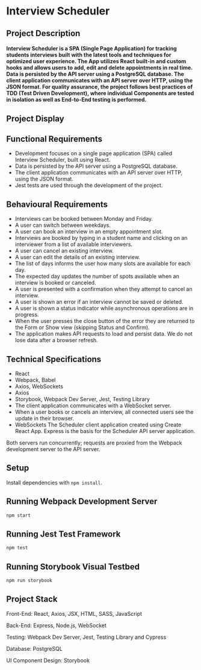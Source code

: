 # Interview Scheduler
## Project Description
#### Interview Scheduler is a SPA (Single Page Application) for tracking students interviews built with the latest tools and techniques for optimized user experience. The App utilizes React built-in and custom hooks and allows users to add, edit and delete appointments in real time. Data is persisted by the API server using a PostgreSQL database. The client application communicates with an API server over HTTP, using the JSON format. For quality assurance, the project follows best practices of TDD (Test Driven Development), where individual Components are tested in isolation as well as End-to-End testing is performed.


## Project Display


## Functional Requirements
* Development focuses on a single page application (SPA) called Interview Scheduler, built using React.
* Data is persisted by the API server using a PostgreSQL database.
* The client application communicates with an API server over HTTP, using the JSON format.
* Jest tests are used through the development of the project.

## Behavioural Requirements
* Interviews can be booked between Monday and Friday.
* A user can switch between weekdays.
* A user can book an interview in an empty appointment slot.
* Interviews are booked by typing in a student name and clicking on an interviewer from a list of available interviewers.
* A user can cancel an existing interview.
* A user can edit the details of an existing interview.
* The list of days informs the user how many slots are available for each day.
* The expected day updates the number of spots available when an interview is booked or canceled.
* A user is presented with a confirmation when they attempt to cancel an interview.
* A user is shown an error if an interview cannot be saved or deleted.
* A user is shown a status indicator while asynchronous operations are in progress.
* When the user presses the close button of the error they are returned to the Form or Show view (skipping Status and Confirm).
* The application makes API requests to load and persist data. We do not lose data after a browser refresh.

## Technical Specifications
* React
* Webpack, Babel
* Axios, WebSockets
* Axios
* Storybook, Webpack Dev Server, Jest, Testing Library
* The client application communicates with a WebSocket server.
* When a user books or cancels an interview, all connected users see the update in their browser.
* WebSockets
The Scheduler client application created using Create React App. Express is the basis for the Scheduler API server application.

Both servers run concurrently; requests are proxied from the Webpack development server to the API server.


## Setup

Install dependencies with `npm install`.

## Running Webpack Development Server


```sh
npm start
```

## Running Jest Test Framework

```sh
npm test
```

## Running Storybook Visual Testbed

```sh
npm run storybook
```

## Project Stack
Front-End: React, Axios, JSX, HTML, SASS, JavaScript

Back-End: Express, Node.js, WebSocket

Testing: Webpack Dev Server, Jest, Testing Library and Cypress

Database: PostgreSQL

UI Component Design: Storybook

